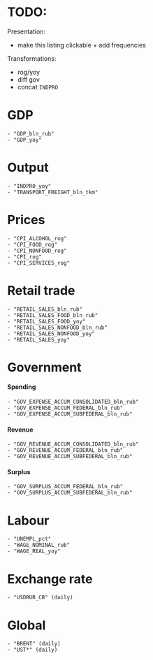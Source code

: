 TODO:
====

Presentation:
- make this listing clickable + add frequencies

Transformations:
- rog/yoy
- diff gov
- concat `INDPRO`


GDP
===
	- "GDP_bln_rub"
	- "GDP_yoy"
 
Output
======

	- "INDPRO_yoy"
	- "TRANSPORT_FREIGHT_bln_tkm"

Prices
======
	- "CPI_ALCOHOL_rog"
	- "CPI_FOOD_rog"
	- "CPI_NONFOOD_rog"
	- "CPI_rog"
	- "CPI_SERVICES_rog"

Retail trade 
============
 	- "RETAIL_SALES_bln_rub"
 	- "RETAIL_SALES_FOOD_bln_rub"
	- "RETAIL_SALES_FOOD_yoy"
 	- "RETAIL_SALES_NONFOOD_bln_rub"
   	- "RETAIL_SALES_NONFOOD_yoy"
   	- "RETAIL_SALES_yoy"

Government
==========

#### Spending
   	- "GOV_EXPENSE_ACCUM_CONSOLIDATED_bln_rub"
   	- "GOV_EXPENSE_ACCUM_FEDERAL_bln_rub"
   	- "GOV_EXPENSE_ACCUM_SUBFEDERAL_bln_rub"

#### Revenue   
   	- "GOV_REVENUE_ACCUM_CONSOLIDATED_bln_rub"
   	- "GOV_REVENUE_ACCUM_FEDERAL_bln_rub"
   	- "GOV_REVENUE_ACCUM_SUBFEDERAL_bln_rub"

#### Surplus
   	- "GOV_SURPLUS_ACCUM_FEDERAL_bln_rub"
   	- "GOV_SURPLUS_ACCUM_SUBFEDERAL_bln_rub"


Labour
======
  	- "UNEMPL_pct"
  	- "WAGE_NOMINAL_rub"
  	- "WAGE_REAL_yoy"
  
Exchange rate 
=============
  	- "USDRUR_CB" (daily)
  
Global
======
	- "BRENT" (daily)
  	- "UST*" (daily)
